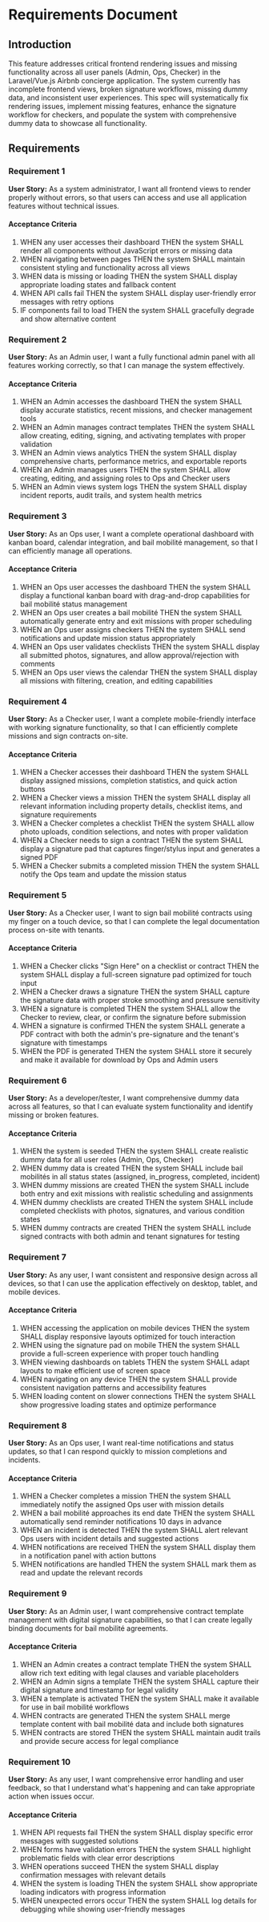 # Requirements Document

## Introduction

This feature addresses critical frontend rendering issues and missing functionality across all user panels (Admin, Ops, Checker) in the Laravel/Vue.js Airbnb concierge application. The system currently has incomplete frontend views, broken signature workflows, missing dummy data, and inconsistent user experiences. This spec will systematically fix rendering issues, implement missing features, enhance the signature workflow for checkers, and populate the system with comprehensive dummy data to showcase all functionality.

## Requirements

### Requirement 1

**User Story:** As a system administrator, I want all frontend views to render properly without errors, so that users can access and use all application features without technical issues.

#### Acceptance Criteria

1. WHEN any user accesses their dashboard THEN the system SHALL render all components without JavaScript errors or missing data
2. WHEN navigating between pages THEN the system SHALL maintain consistent styling and functionality across all views
3. WHEN data is missing or loading THEN the system SHALL display appropriate loading states and fallback content
4. WHEN API calls fail THEN the system SHALL display user-friendly error messages with retry options
5. IF components fail to load THEN the system SHALL gracefully degrade and show alternative content

### Requirement 2

**User Story:** As an Admin user, I want a fully functional admin panel with all features working correctly, so that I can manage the system effectively.

#### Acceptance Criteria

1. WHEN an Admin accesses the dashboard THEN the system SHALL display accurate statistics, recent missions, and checker management tools
2. WHEN an Admin manages contract templates THEN the system SHALL allow creating, editing, signing, and activating templates with proper validation
3. WHEN an Admin views analytics THEN the system SHALL display comprehensive charts, performance metrics, and exportable reports
4. WHEN an Admin manages users THEN the system SHALL allow creating, editing, and assigning roles to Ops and Checker users
5. WHEN an Admin views system logs THEN the system SHALL display incident reports, audit trails, and system health metrics

### Requirement 3

**User Story:** As an Ops user, I want a complete operational dashboard with kanban board, calendar integration, and bail mobilité management, so that I can efficiently manage all operations.

#### Acceptance Criteria

1. WHEN an Ops user accesses the dashboard THEN the system SHALL display a functional kanban board with drag-and-drop capabilities for bail mobilité status management
2. WHEN an Ops user creates a bail mobilité THEN the system SHALL automatically generate entry and exit missions with proper scheduling
3. WHEN an Ops user assigns checkers THEN the system SHALL send notifications and update mission status appropriately
4. WHEN an Ops user validates checklists THEN the system SHALL display all submitted photos, signatures, and allow approval/rejection with comments
5. WHEN an Ops user views the calendar THEN the system SHALL display all missions with filtering, creation, and editing capabilities

### Requirement 4

**User Story:** As a Checker user, I want a complete mobile-friendly interface with working signature functionality, so that I can efficiently complete missions and sign contracts on-site.

#### Acceptance Criteria

1. WHEN a Checker accesses their dashboard THEN the system SHALL display assigned missions, completion statistics, and quick action buttons
2. WHEN a Checker views a mission THEN the system SHALL display all relevant information including property details, checklist items, and signature requirements
3. WHEN a Checker completes a checklist THEN the system SHALL allow photo uploads, condition selections, and notes with proper validation
4. WHEN a Checker needs to sign a contract THEN the system SHALL display a signature pad that captures finger/stylus input and generates a signed PDF
5. WHEN a Checker submits a completed mission THEN the system SHALL notify the Ops team and update the mission status

### Requirement 5

**User Story:** As a Checker user, I want to sign bail mobilité contracts using my finger on a touch device, so that I can complete the legal documentation process on-site with tenants.

#### Acceptance Criteria

1. WHEN a Checker clicks "Sign Here" on a checklist or contract THEN the system SHALL display a full-screen signature pad optimized for touch input
2. WHEN a Checker draws a signature THEN the system SHALL capture the signature data with proper stroke smoothing and pressure sensitivity
3. WHEN a signature is completed THEN the system SHALL allow the Checker to review, clear, or confirm the signature before submission
4. WHEN a signature is confirmed THEN the system SHALL generate a PDF contract with both the admin's pre-signature and the tenant's signature with timestamps
5. WHEN the PDF is generated THEN the system SHALL store it securely and make it available for download by Ops and Admin users

### Requirement 6

**User Story:** As a developer/tester, I want comprehensive dummy data across all features, so that I can evaluate system functionality and identify missing or broken features.

#### Acceptance Criteria

1. WHEN the system is seeded THEN the system SHALL create realistic dummy data for all user roles (Admin, Ops, Checker)
2. WHEN dummy data is created THEN the system SHALL include bail mobilités in all status states (assigned, in_progress, completed, incident)
3. WHEN dummy missions are created THEN the system SHALL include both entry and exit missions with realistic scheduling and assignments
4. WHEN dummy checklists are created THEN the system SHALL include completed checklists with photos, signatures, and various condition states
5. WHEN dummy contracts are created THEN the system SHALL include signed contracts with both admin and tenant signatures for testing

### Requirement 7

**User Story:** As any user, I want consistent and responsive design across all devices, so that I can use the application effectively on desktop, tablet, and mobile devices.

#### Acceptance Criteria

1. WHEN accessing the application on mobile devices THEN the system SHALL display responsive layouts optimized for touch interaction
2. WHEN using the signature pad on mobile THEN the system SHALL provide a full-screen experience with proper touch handling
3. WHEN viewing dashboards on tablets THEN the system SHALL adapt layouts to make efficient use of screen space
4. WHEN navigating on any device THEN the system SHALL provide consistent navigation patterns and accessibility features
5. WHEN loading content on slower connections THEN the system SHALL show progressive loading states and optimize performance

### Requirement 8

**User Story:** As an Ops user, I want real-time notifications and status updates, so that I can respond quickly to mission completions and incidents.

#### Acceptance Criteria

1. WHEN a Checker completes a mission THEN the system SHALL immediately notify the assigned Ops user with mission details
2. WHEN a bail mobilité approaches its end date THEN the system SHALL automatically send reminder notifications 10 days in advance
3. WHEN an incident is detected THEN the system SHALL alert relevant Ops users with incident details and suggested actions
4. WHEN notifications are received THEN the system SHALL display them in a notification panel with action buttons
5. WHEN notifications are handled THEN the system SHALL mark them as read and update the relevant records

### Requirement 9

**User Story:** As an Admin user, I want comprehensive contract template management with digital signature capabilities, so that I can create legally binding documents for bail mobilité agreements.

#### Acceptance Criteria

1. WHEN an Admin creates a contract template THEN the system SHALL allow rich text editing with legal clauses and variable placeholders
2. WHEN an Admin signs a template THEN the system SHALL capture their digital signature and timestamp for legal validity
3. WHEN a template is activated THEN the system SHALL make it available for use in bail mobilité workflows
4. WHEN contracts are generated THEN the system SHALL merge template content with bail mobilité data and include both signatures
5. WHEN contracts are stored THEN the system SHALL maintain audit trails and provide secure access for legal compliance

### Requirement 10

**User Story:** As any user, I want comprehensive error handling and user feedback, so that I understand what's happening and can take appropriate action when issues occur.

#### Acceptance Criteria

1. WHEN API requests fail THEN the system SHALL display specific error messages with suggested solutions
2. WHEN forms have validation errors THEN the system SHALL highlight problematic fields with clear error descriptions
3. WHEN operations succeed THEN the system SHALL display confirmation messages with relevant details
4. WHEN the system is loading THEN the system SHALL show appropriate loading indicators with progress information
5. WHEN unexpected errors occur THEN the system SHALL log details for debugging while showing user-friendly messages